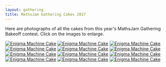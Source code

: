 ```yaml
---
layout: gathering
title: MathsJam Gathering Cakes 2017
---
```

	
Here are photographs of all the cakes from this year's MathsJam Gathering Bakeoff contest. Click on the images to enlarge.

[ ![Enigma Machine Cake](https://mathsjam.com/gathering/archive/2017/cakes/cake1.jpg)](https://mathsjam.com/gathering/archive/2017/cakes/cake1_lg.jpg)
[![Enigma Machine Cake](https://mathsjam.com/gathering/archive/2017/cakes/cake2.jpg)](https://mathsjam.com/gathering/archive/2017/cakes/cake2_lg.jpg)
[![Enigma Machine Cake](https://mathsjam.com/gathering/archive/2017/cakes/cake3.jpg)](https://mathsjam.com/gathering/archive/2017/cakes/cake3_lg.jpg)
[![Enigma Machine Cake](https://mathsjam.com/gathering/archive/2017/cakes/cake4.jpg)](https://mathsjam.com/gathering/archive/2017/cakes/cake4_lg.jpg)
[![Enigma Machine Cake](https://mathsjam.com/gathering/archive/2017/cakes/cake5.jpg)](https://mathsjam.com/gathering/archive/2017/cakes/cake5_lg.jpg)
[![Enigma Machine Cake](https://mathsjam.com/gathering/archive/2017/cakes/cake6.jpg)](https://mathsjam.com/gathering/archive/2017/cakes/cake6_lg.jpg)
[![Enigma Machine Cake](https://mathsjam.com/gathering/archive/2017/cakes/cake7.jpg)](https://mathsjam.com/gathering/archive/2017/cakes/cake7_lg.jpg)
[![Enigma Machine Cake](https://mathsjam.com/gathering/archive/2017/cakes/cake8.jpg)](https://mathsjam.com/gathering/archive/2017/cakes/cake8_lg.jpg)
[![Enigma Machine Cake](https://mathsjam.com/gathering/archive/2017/cakes/cake9.jpg)](https://mathsjam.com/gathering/archive/2017/cakes/cake9_lg.jpg)
[![Enigma Machine Cake](https://mathsjam.com/gathering/archive/2017/cakes/cake10.jpg)](https://mathsjam.com/gathering/archive/2017/cakes/cake10_lg.jpg)
[![Enigma Machine Cake](https://mathsjam.com/gathering/archive/2017/cakes/cake11.jpg)](https://mathsjam.com/gathering/archive/2017/cakes/cake11_lg.jpg)
[![Enigma Machine Cake](https://mathsjam.com/gathering/archive/2017/cakes/cake12.jpg)](https://mathsjam.com/gathering/archive/2017/cakes/cake12_lg.jpg)
